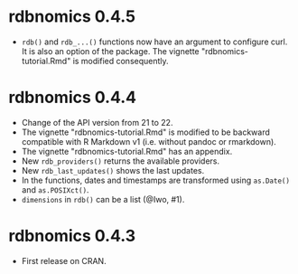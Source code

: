 # rdbnomics 0.4.5

* `rdb()` and `rdb_...()` functions now have an argument to configure curl. It
  is also an option of the package. The vignette "rdbnomics-tutorial.Rmd" is
  modified consequently.

# rdbnomics 0.4.4

* Change of the API version from 21 to 22.
* The vignette "rdbnomics-tutorial.Rmd" is modified to be backward compatible
  with R Markdown v1 (i.e. without pandoc or rmarkdown).
* The vignette "rdbnomics-tutorial.Rmd" has an appendix.
* New `rdb_providers()` returns the available providers.
* New `rdb_last_updates()` shows the last updates.
* In the functions, dates and timestamps are transformed using `as.Date()` and
  `as.POSIXct()`.
* `dimensions` in `rdb()` can be a list (@Iwo, #1).

# rdbnomics 0.4.3

* First release on CRAN.

